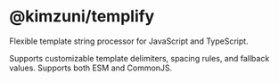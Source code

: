 # @kimzuni/templify

Flexible template string processor for JavaScript and TypeScript.

Supports customizable template delimiters, spacing rules, and fallback values.
Supports both ESM and CommonJS.

